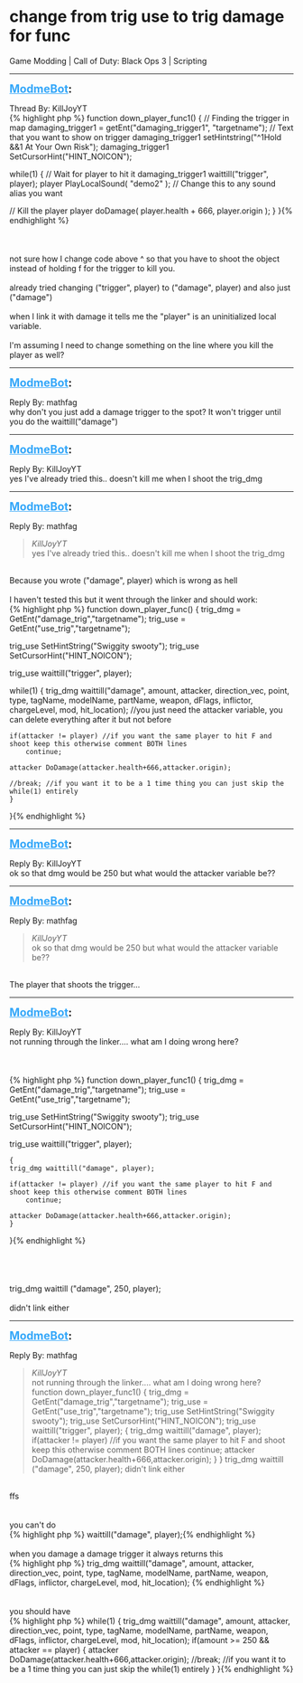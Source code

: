 # change from trig use to trig damage for func
Game Modding | Call of Duty: Black Ops 3 | Scripting

---
<strong style="font-size: 1.4em;"><span style="text-decoration: underline;text-decoration-color: #34a7f9;"><span style="color:#34a7f9;">ModmeBot</span></span>:</strong>

<p>Thread By: KillJoyYT<br />{% highlight php %}
function down_player_func1()
{
 // Finding the trigger in map
 damaging_trigger1 = getEnt("damaging_trigger1", "targetname");
 // Text that you want to show on trigger
 damaging_trigger1 setHintstring("^1Hold &amp;&amp;1 At Your Own Risk");
 damaging_trigger1 SetCursorHint("HINT_NOICON");

 while(1)
 {
  // Wait for player to hit it
  damaging_trigger1 waittill("trigger", player);
    player PlayLocalSound( "demo2" );   // Change this to any sound alias you want

  // Kill the player
  player doDamage( player.health + 666, player.origin );
 }
}{% endhighlight %}
 <br /> <br /> <br /> <br />not sure how I change code above ^ so that you have to shoot the object instead of holding f for the trigger to kill you.<br /> <br />already tried changing (&quot;trigger&quot;, player) to (&quot;damage&quot;, player) and also just (&quot;damage&quot;)<br /> <br />when I link it with damage it tells me the &quot;player&quot; is an uninitialized local variable.<br /> <br />I&#39;m assuming I need to change something on the line where you kill the player as well?</p>

---
<strong style="font-size: 1.4em;"><span style="text-decoration: underline;text-decoration-color: #34a7f9;"><span style="color:#34a7f9;">ModmeBot</span></span>:</strong>

<p>Reply By: mathfag<br />why don&#39;t you just add a damage trigger to the spot? It won&#39;t trigger until you do the waittill(&quot;damage&quot;)</p>

---
<strong style="font-size: 1.4em;"><span style="text-decoration: underline;text-decoration-color: #34a7f9;"><span style="color:#34a7f9;">ModmeBot</span></span>:</strong>

<p>Reply By: KillJoyYT<br />yes I&#39;ve already tried this.. doesn&#39;t kill me when I shoot the trig_dmg</p>

---
<strong style="font-size: 1.4em;"><span style="text-decoration: underline;text-decoration-color: #34a7f9;"><span style="color:#34a7f9;">ModmeBot</span></span>:</strong>

<p>Reply By: mathfag<br /><blockquote><em>KillJoyYT</em><br />yes I&#39;ve already tried this.. doesn&#39;t kill me when I shoot the trig_dmg</blockquote><br /> Because you wrote (&quot;damage&quot;, player) which is wrong as hell<br /> <br />I haven&#39;t tested this but it went through the linker and should work:<br />{% highlight php %}
function down_player_func()
{
trig_dmg = GetEnt("damage_trig","targetname");
trig_use = GetEnt("use_trig","targetname");

trig_use SetHintString("Swiggity swooty");
trig_use SetCursorHint("HINT_NOICON");

trig_use waittill("trigger", player);

while(1)
	{
	trig_dmg waittill("damage", amount, attacker, direction_vec, point, type, tagName, modelName, partName, weapon, dFlags, inflictor, chargeLevel, mod, hit_location);	
	//you just need the attacker variable, you can delete everything after it but not before
	
	if(attacker != player) //if you want the same player to hit F and shoot keep this otherwise comment BOTH lines
		continue;

	attacker DoDamage(attacker.health+666,attacker.origin);

	//break; //if you want it to be a 1 time thing you can just skip the while(1) entirely 
	}
}{% endhighlight %}
</p>

---
<strong style="font-size: 1.4em;"><span style="text-decoration: underline;text-decoration-color: #34a7f9;"><span style="color:#34a7f9;">ModmeBot</span></span>:</strong>

<p>Reply By: KillJoyYT<br />ok so that dmg would be 250 but what would the attacker variable be??</p>

---
<strong style="font-size: 1.4em;"><span style="text-decoration: underline;text-decoration-color: #34a7f9;"><span style="color:#34a7f9;">ModmeBot</span></span>:</strong>

<p>Reply By: mathfag<br /><blockquote><em>KillJoyYT</em><br />ok so that dmg would be 250 but what would the attacker variable be??</blockquote><br /> The player that shoots the trigger...</p>

---
<strong style="font-size: 1.4em;"><span style="text-decoration: underline;text-decoration-color: #34a7f9;"><span style="color:#34a7f9;">ModmeBot</span></span>:</strong>

<p>Reply By: KillJoyYT<br />not running through the linker.... what am I doing wrong here?<br /> <br /> <br /> <br />{% highlight php %}
function down_player_func1()
{
trig_dmg = GetEnt("damage_trig","targetname");
trig_use = GetEnt("use_trig","targetname");

trig_use SetHintString("Swiggity swooty");
trig_use SetCursorHint("HINT_NOICON");

trig_use waittill("trigger", player);

	{
	trig_dmg waittill("damage", player);
	
	if(attacker != player) //if you want the same player to hit F and shoot keep this otherwise comment BOTH lines
		continue;

	attacker DoDamage(attacker.health+666,attacker.origin);
	}
}{% endhighlight %}
 <br /> <br /> <br /> <br /> <br /> trig_dmg waittill (&quot;damage&quot;, 250, player);<br /> <br />didn&#39;t link either</p>

---
<strong style="font-size: 1.4em;"><span style="text-decoration: underline;text-decoration-color: #34a7f9;"><span style="color:#34a7f9;">ModmeBot</span></span>:</strong>

<p>Reply By: mathfag<br /><blockquote><em>KillJoyYT</em><br />not running through the linker.... what am I doing wrong here?       function down_player_func1() { trig_dmg = GetEnt(&quot;damage_trig&quot;,&quot;targetname&quot;); trig_use = GetEnt(&quot;use_trig&quot;,&quot;targetname&quot;); trig_use SetHintString(&quot;Swiggity swooty&quot;); trig_use SetCursorHint(&quot;HINT_NOICON&quot;); trig_use waittill(&quot;trigger&quot;, player); { trig_dmg waittill(&quot;damage&quot;, player); if(attacker != player) //if you want the same player to hit F and shoot keep this otherwise comment BOTH lines continue; attacker DoDamage(attacker.health+666,attacker.origin); } }            trig_dmg waittill (&quot;damage&quot;, 250, player);   didn&#39;t link either        </blockquote><br /> ffs<br /> <br /> <br />you can&#39;t do <br />{% highlight php %}
waittill("damage", player);{% endhighlight %}
 <br /> <br />when you damage a damage trigger it always returns this<br />{% highlight php %}
trig_dmg waittill("damage", amount, attacker, direction_vec, point, type, tagName, modelName, partName, weapon, dFlags, inflictor, chargeLevel, mod, hit_location);	{% endhighlight %}
 <br /> <br /> <br />you should have<br />{% highlight php %}
while(1)
	{
	trig_dmg waittill("damage", amount, attacker, direction_vec, point, type, tagName, modelName, partName, weapon, dFlags, inflictor, chargeLevel, mod, hit_location);	
	if(amount &gt;= 250 &amp;&amp; attacker == player)
		{
		attacker DoDamage(attacker.health+666,attacker.origin);
		//break; //if you want it to be a 1 time thing you can just skip the while(1) entirely 
		}
	}{% endhighlight %}
</p>
